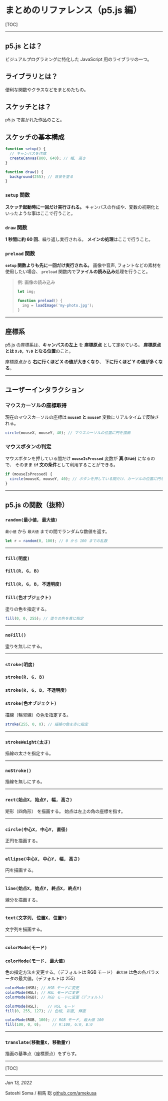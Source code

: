 # まとめのリファレンス（p5.js 編）

[TOC]

---



## p5.js とは？

ビジュアルプログラミングに特化した JavaScript 用のライブラリの一つ。



## ライブラリとは？

便利な関数やクラスなどをまとめたもの。



## スケッチとは？

p5.js で書かれた作品のこと。



## スケッチの基本構成

```js
function setup() {
  // キャンバスを作成
  createCanvas(800, 640); // 幅, 高さ
}

function draw() {
  background(255); // 背景を塗る
}
```



### `setup` 関数

**スケッチ起動時に一回だけ実行される。**
キャンバスの作成や、変数の初期化といったような事はここで行うこと。



### `draw` 関数

**1 秒間に約 60 回**、繰り返し実行される。
**メインの処理**はここで行うこと。



### `preload` 関数

**`setup` 関数よりも先に一回だけ実行される。**
画像や音声, フォントなどの素材を使用したい場合、
`preload` 関数内で**ファイルの読み込み**処理を行うこと。

> 例: 画像の読み込み
>
> ```js
> let img;
> 
> function preload() {
>   img = loadImage('my-photo.jpg');
> }
> ```



---



## 座標系

p5.js の座標系は、**キャンバスの左上** を **座標原点** として定めている。
**座標原点とは `X:0, Y:0` となる位置**のこと。

座標原点から
**右に行くほど X の値が大きくなり**、
**下に行くほど Y の値が多くなる**。



---



## ユーザーインタラクション



### マウスカーソルの座標取得

現在のマウスカーソルの座標は **`mouseX` と `mouseY`** 変数にリアルタイムで反映される。

```js
circle(mouseX, mouseY, 40); // マウスカーソルの位置に円を描画
```



### マウスボタンの判定

マウスボタンを押している間だけ **`mouseIsPressed`** 変数が **真 (true)** になるので、
そのまま **`if` 文の条件**として利用することができる。

```js
if (mouseIsPressed) {
  circle(mouseX, mouseY, 40); // ボタンを押している間だけ、カーソルの位置に円を描画
}
```



---



## p5.js の関数（抜粋）



### `random(最小値, 最大値)`

`最小値` から `最大値` までの間でランダムな数値を返す。

```js
let r = random(0, 100); // 0 から 100 までの乱数
```

---

### `fill(明度)`

### `fill(R, G, B)`

### `fill(R, G, B, 不透明度)`

### `fill(色オブジェクト)`

塗りの色を指定する。

```js
fill(0, 0, 255); // 塗りの色を青に指定
```

---

### `noFill()`

塗りを無しにする。

---

### `stroke(明度)`

### `stroke(R, G, B)`

### `stroke(R, G, B, 不透明度)`

### `stroke(色オブジェクト)`

描線（輪郭線）の色を指定する。

```js
stroke(255, 0, 0); // 描線の色を赤に指定
```

---

### `strokeWeight(太さ)`

描線の太さを指定する。

---

### `noStroke()`

描線を無しにする。

---

### `rect(始点X, 始点Y, 幅, 高さ)`

矩形（四角形） を描画する。
始点は左上の角の座標を指す。

---

### `circle(中心X, 中心Y, 直径)`

正円を描画する。

---

### `ellipse(中心X, 中心Y, 幅, 高さ)`

円を描画する。

---

### `line(始点X, 始点Y, 終点X, 終点Y)`

線分を描画する。

---

### `text(文字列, 位置X, 位置Y)`

文字列を描画する。

---

### `colorMode(モード)`

### `colorMode(モード, 最大値)`

色の指定方法を変更する。（デフォルトは RGB モード）
`最大値` は色の各パラメータの最大値。（デフォルトは 255）

```js
colorMode(HSB); // HSB モードに変更
colorMode(HSL); // HSL モードに変更
colorMode(RGB); // RGB モードに変更（デフォルト）
```

```js
colorMode(HSL);    // HSL モード
fill(0, 255, 127); // 色相, 彩度, 輝度
```

```js
colorMode(RGB, 100); // RGB モード, 最大値 100
fill(100, 0, 0);     // R:100, G:0, B:0
```

---

### `translate(移動量X, 移動量Y)`

描画の基準点（座標原点）をずらす。



---

[TOC]

---

*Jan 13, 2022*

Satoshi Soma / 相馬 聡
[github.com/amekusa](https://github.com/amekusa/)

